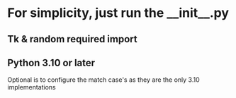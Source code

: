 # For simplicity, just run the \_\_init__.py

## Tk & random required import
## Python 3.10 or later
Optional is to configure the match case's as they are the only 3.10 implementations

